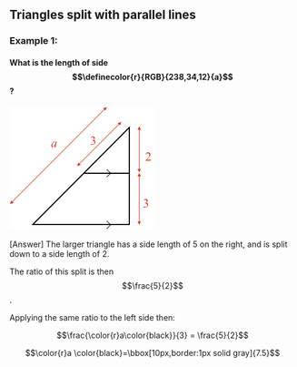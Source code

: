 ## Triangles split with parallel lines


### Example 1:

#### What is the length of side$$\definecolor{r}{RGB}{238,34,12}{a}$$?

![](ex1.png)

<hintLow>[Answer]
The larger triangle has a side length of 5 on the right, and is split down to a side length of 2.

The ratio of this split is then $$\frac{5}{2}$$.

Applying the same ratio to the left side then:

$$\frac{\color{r}a\color{black}}{3} = \frac{5}{2}$$

$$\color{r}a \color{black}=\bbox[10px,border:1px solid gray]{7.5}$$

</hintLow>


 

 <!-- [[triangle]]((qr,'Math/Geometry_1/Triangles/base/AngleSum',#00756F))  -->